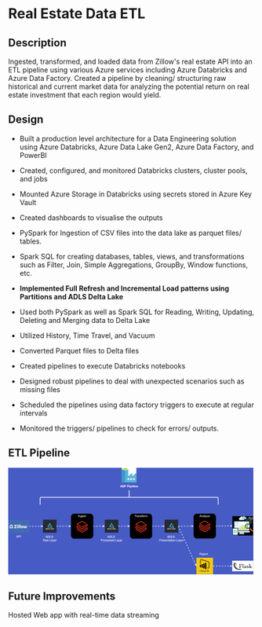 # Real Estate Data ETL

## Description

Ingested, transformed, and loaded data from Zillow's real estate API into an ETL pipeline using various Azure services including Azure Databricks and Azure Data Factory.
Created a pipeline by cleaning/ structuring raw historical and current market data for analyzing the potential return on real estate investment that each region would yield.

## Design

- Built a production level architecture for a Data Engineering solution using Azure Databricks, Azure Data Lake Gen2, Azure Data Factory, and PowerBI

- Created, configured, and monitored Databricks clusters, cluster pools, and jobs

- Mounted Azure Storage in Databricks using secrets stored in Azure Key Vault

- Created dashboards to visualise the outputs

- PySpark for Ingestion of CSV files into the data lake as parquet files/ tables.

- Spark SQL for creating databases, tables, views, and transformations such as Filter, Join, Simple Aggregations, GroupBy, Window functions, etc.

- **Implemented Full Refresh and Incremental Load patterns using Partitions and ADLS Delta Lake**

- Used both PySpark as well as Spark SQL for Reading, Writing, Updating, Deleting and Merging data to Delta Lake

- Utilized History, Time Travel, and Vacuum

- Converted Parquet files to Delta files

- Created pipelines to execute Databricks notebooks

- Designed robust pipelines to deal with unexpected scenarios such as missing files

- Scheduled the pipelines using data factory triggers to execute at regular intervals

- Monitored the triggers/ pipelines to check for errors/ outputs.

## ETL Pipeline

![](etl_pipeline.png)

## Future Improvements

Hosted Web app with real-time data streaming
